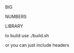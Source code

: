 BIG


NUMBERS



LIBRARY




to build use ./build.sh <main file of your project>

or you can just include headers
